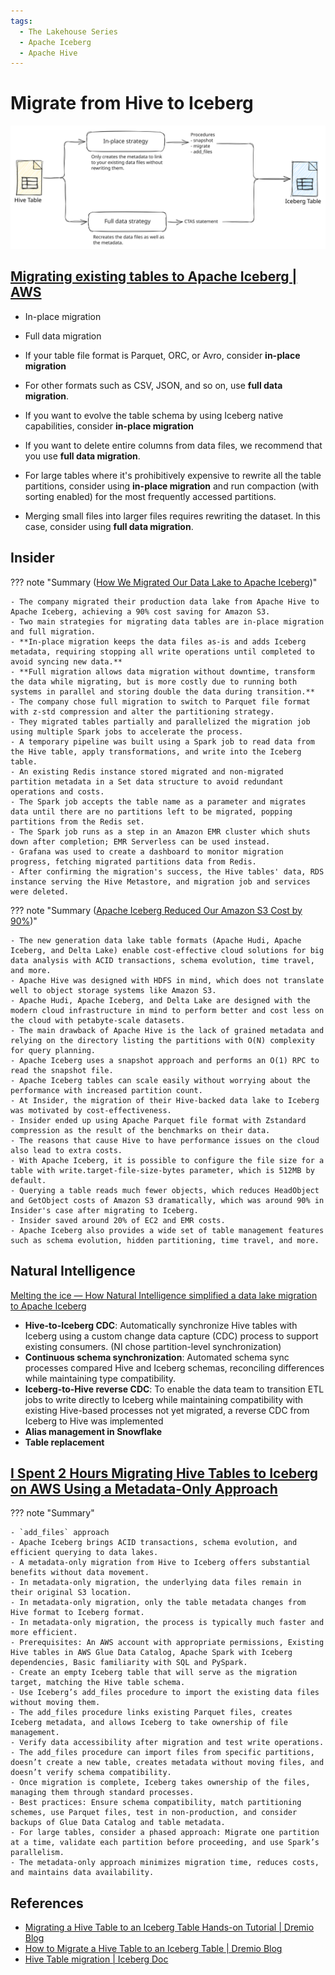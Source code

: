 ```yaml
---
tags:
  - The Lakehouse Series
  - Apache Iceberg
  - Apache Hive
---
```

# Migrate from Hive to Iceberg

![](./assets/hive-migration.excalidraw.svg)

## [Migrating existing tables to Apache Iceberg | AWS ](https://docs.aws.amazon.com/prescriptive-guidance/latest/apache-iceberg-on-aws/table-migration.html)

- In-place migration
- Full data migration

- If your table file format is Parquet, ORC, or Avro, consider **in-place migration**
- For other formats such as CSV, JSON, and so on, use **full data migration**.


- If you want to evolve the table schema by using Iceberg native capabilities, consider **in-place migration**
- If you want to delete entire columns from data files, we recommend that you use **full data migration**.

- For large tables where it's prohibitively expensive to rewrite all the table partitions, consider using **in-place migration** and run compaction (with sorting enabled) for the most frequently accessed partitions.
- Merging small files into larger files requires rewriting the dataset. In this case, consider using **full data migration**.

## Insider

??? note "Summary ([How We Migrated Our Data Lake to Apache Iceberg](https://medium.com/insiderengineering/how-we-migrated-our-production-data-lake-to-apache-iceberg-4d6892eca6e6))"

    - The company migrated their production data lake from Apache Hive to Apache Iceberg, achieving a 90% cost saving for Amazon S3.
    - Two main strategies for migrating data tables are in-place migration and full migration.
    - **In-place migration keeps the data files as-is and adds Iceberg metadata, requiring stopping all write operations until completed to avoid syncing new data.**
    - **Full migration allows data migration without downtime, transform the data while migrating, but is more costly due to running both systems in parallel and storing double the data during transition.**
    - The company chose full migration to switch to Parquet file format with z-std compression and alter the partitioning strategy.
    - They migrated tables partially and parallelized the migration job using multiple Spark jobs to accelerate the process.
    - A temporary pipeline was built using a Spark job to read data from the Hive table, apply transformations, and write into the Iceberg table.
    - An existing Redis instance stored migrated and non-migrated partition metadata in a Set data structure to avoid redundant operations and costs.
    - The Spark job accepts the table name as a parameter and migrates data until there are no partitions left to be migrated, popping partitions from the Redis set.
    - The Spark job runs as a step in an Amazon EMR cluster which shuts down after completion; EMR Serverless can be used instead.
    - Grafana was used to create a dashboard to monitor migration progress, fetching migrated partitions data from Redis.
    - After confirming the migration's success, the Hive tables' data, RDS instance serving the Hive Metastore, and migration job and services were deleted.

??? note "Summary ([Apache Iceberg Reduced Our Amazon S3 Cost by 90%](https://medium.com/insiderengineering/apache-iceberg-reduced-our-amazon-s3-cost-by-90-997cde5ce931))"

    - The new generation data lake table formats (Apache Hudi, Apache Iceberg, and Delta Lake) enable cost-effective cloud solutions for big data analysis with ACID transactions, schema evolution, time travel, and more.
    - Apache Hive was designed with HDFS in mind, which does not translate well to object storage systems like Amazon S3.
    - Apache Hudi, Apache Iceberg, and Delta Lake are designed with the modern cloud infrastructure in mind to perform better and cost less on the cloud with petabyte-scale datasets.
    - The main drawback of Apache Hive is the lack of grained metadata and relying on the directory listing the partitions with O(N) complexity for query planning.
    - Apache Iceberg uses a snapshot approach and performs an O(1) RPC to read the snapshot file.
    - Apache Iceberg tables can scale easily without worrying about the performance with increased partition count.
    - At Insider, the migration of their Hive-backed data lake to Iceberg was motivated by cost-effectiveness.
    - Insider ended up using Apache Parquet file format with Zstandard compression as the result of the benchmarks on their data.
    - The reasons that cause Hive to have performance issues on the cloud also lead to extra costs.
    - With Apache Iceberg, it is possible to configure the file size for a table with write.target-file-size-bytes parameter, which is 512MB by default.
    - Querying a table reads much fewer objects, which reduces HeadObject and GetObject costs of Amazon S3 dramatically, which was around 90% in Insider's case after migrating to Iceberg.
    - Insider saved around 20% of EC2 and EMR costs.
    - Apache Iceberg also provides a wide set of table management features such as schema evolution, hidden partitioning, time travel, and more.

## Natural Intelligence

[Melting the ice — How Natural Intelligence simplified a data lake migration to Apache Iceberg](https://aws.amazon.com/blogs/big-data/melting-the-ice-how-natural-intelligence-simplified-a-data-lake-migration-to-apache-iceberg/)

- **Hive-to-Iceberg CDC**: Automatically synchronize Hive tables with Iceberg using a custom change data capture (CDC) process to support existing consumers. (NI chose partition-level synchronization)
- **Continuous schema synchronization**: Automated schema sync processes compared Hive and Iceberg schemas, reconciling differences while maintaining type compatibility.
- **Iceberg-to-Hive reverse CDC**: To enable the data team to transition ETL jobs to write directly to Iceberg while maintaining compatibility with existing Hive-based processes not yet migrated, a reverse CDC from Iceberg to Hive was implemented
- **Alias management in Snowflake**
- **Table replacement**

## [I Spent 2 Hours Migrating Hive Tables to Iceberg on AWS Using a Metadata-Only Approach](https://medium.com/%40shahsoumil519/migrating-hive-tables-to-apache-iceberg-on-aws-a-metadata-only-approach-5f3b578d4884)

??? note "Summary"

    - `add_files` approach
    - Apache Iceberg brings ACID transactions, schema evolution, and efficient querying to data lakes.
    - A metadata-only migration from Hive to Iceberg offers substantial benefits without data movement.
    - In metadata-only migration, the underlying data files remain in their original S3 location.
    - In metadata-only migration, only the table metadata changes from Hive format to Iceberg format.
    - In metadata-only migration, the process is typically much faster and more efficient.
    - Prerequisites: An AWS account with appropriate permissions, Existing Hive tables in AWS Glue Data Catalog, Apache Spark with Iceberg dependencies, Basic familiarity with SQL and PySpark.
    - Create an empty Iceberg table that will serve as the migration target, matching the Hive table schema.
    - Use Iceberg’s add_files procedure to import the existing data files without moving them.
    - The add_files procedure links existing Parquet files, creates Iceberg metadata, and allows Iceberg to take ownership of file management.
    - Verify data accessibility after migration and test write operations.
    - The add_files procedure can import files from specific partitions, doesn’t create a new table, creates metadata without moving files, and doesn’t verify schema compatibility.
    - Once migration is complete, Iceberg takes ownership of the files, managing them through standard processes.
    - Best practices: Ensure schema compatibility, match partitioning schemes, use Parquet files, test in non-production, and consider backups of Glue Data Catalog and table metadata.
    - For large tables, consider a phased approach: Migrate one partition at a time, validate each partition before proceeding, and use Spark’s parallelism.
    - The metadata-only approach minimizes migration time, reduces costs, and maintains data availability.


## References

- [Migrating a Hive Table to an Iceberg Table Hands-on Tutorial | Dremio Blog](https://www.dremio.com/blog/migrating-a-hive-table-to-an-iceberg-table-hands-on-tutorial/)
- [How to Migrate a Hive Table to an Iceberg Table | Dremio Blog](https://www.dremio.com/blog/how-to-migrate-a-hive-table-to-an-iceberg-table/)
- [Hive Table migration | Iceberg Doc](https://iceberg.apache.org/docs/latest/hive/#table-migration)
